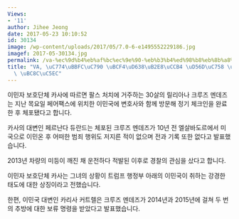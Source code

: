 ```yaml
---
Views:
- '11'
author: Jihee Jeong
date: 2017-05-23 10:10:52
id: 30134
image: /wp-content/uploads/2017/05/7.0-6-e1495552229186.jpg
imagef: 2017-05-30134.jpg
permalink: /va-%ec%9d%b4%eb%af%bc%ec%9e%90-%eb%b3%b4%ed%98%b8%eb%8b%a8%ec%b2%b4-%ed%95%ad%ec%9d%98-%ec%8b%9c%ec%9c%84-%eb%b2%8c%ec%97%ac/
title: "VA, \uC774\uBBFC\uC790 \uBCF4\uD638\uB2E8\uCCB4 \uD56D\uC758 \uC2DC\uC704\
  \ \uBC8C\uC5EC"
---
```


이민자 보호단체 카사에 따르면 팔스 처치에 거주하는 30살의 릴리아나 크루즈 멘데즈는 지난 목요일 페어팩스에 위치한 이민국에 변호사와 함께 방문해 정기 체크인을 완료한 후 체포됐다고 합니다.

카사의 대변인 페르난다 듀란드는 체포된 크루즈 멘데즈가 10년 전 엘살바도르에서 미국으로 이민온 후 어떠한 범죄 행위도 저지른 적이 없으며 전과 기록 또한 없다고 발표했습니다.

2013년 차량의 미등이 깨진 채 운전하다 적발된 이후로 경찰의 관심을 샀다고 합니다.

이민자 보호단체 카사는 그녀의 상황이 트럼프 행정부 아래의 이민국이 취하는 강경한 태도에 대한 상징이라고 전했습니다.

한편, 이민국 대변인 카리사 커트렐은 크루즈 멘데즈가 2014년과 2015년에 걸쳐 두 번의 추방에 대한 보류 명령을 받았다고 발표했습니다.

&nbsp;